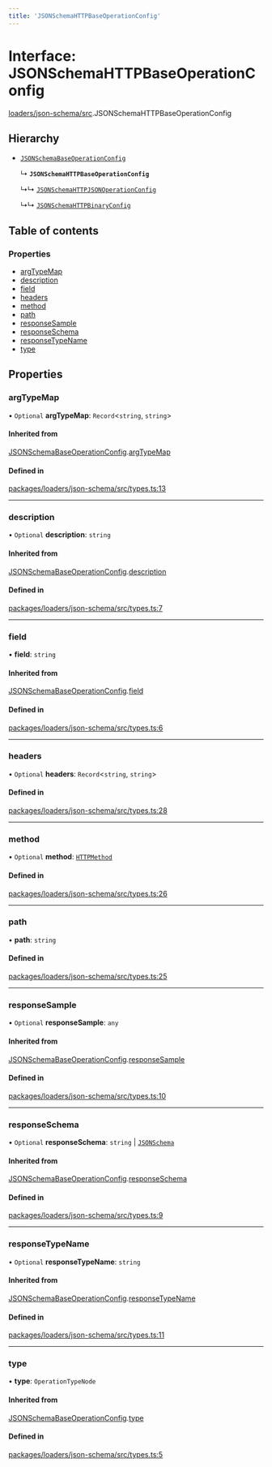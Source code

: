 ```yaml
---
title: 'JSONSchemaHTTPBaseOperationConfig'
---
```


# Interface: JSONSchemaHTTPBaseOperationConfig

[loaders/json-schema/src](../modules/loaders_json_schema_src).JSONSchemaHTTPBaseOperationConfig

## Hierarchy

- [`JSONSchemaBaseOperationConfig`](loaders_json_schema_src.JSONSchemaBaseOperationConfig)

  ↳ **`JSONSchemaHTTPBaseOperationConfig`**

  ↳↳ [`JSONSchemaHTTPJSONOperationConfig`](loaders_json_schema_src.JSONSchemaHTTPJSONOperationConfig)

  ↳↳ [`JSONSchemaHTTPBinaryConfig`](loaders_json_schema_src.JSONSchemaHTTPBinaryConfig)

## Table of contents

### Properties

- [argTypeMap](loaders_json_schema_src.JSONSchemaHTTPBaseOperationConfig#argtypemap)
- [description](loaders_json_schema_src.JSONSchemaHTTPBaseOperationConfig#description)
- [field](loaders_json_schema_src.JSONSchemaHTTPBaseOperationConfig#field)
- [headers](loaders_json_schema_src.JSONSchemaHTTPBaseOperationConfig#headers)
- [method](loaders_json_schema_src.JSONSchemaHTTPBaseOperationConfig#method)
- [path](loaders_json_schema_src.JSONSchemaHTTPBaseOperationConfig#path)
- [responseSample](loaders_json_schema_src.JSONSchemaHTTPBaseOperationConfig#responsesample)
- [responseSchema](loaders_json_schema_src.JSONSchemaHTTPBaseOperationConfig#responseschema)
- [responseTypeName](loaders_json_schema_src.JSONSchemaHTTPBaseOperationConfig#responsetypename)
- [type](loaders_json_schema_src.JSONSchemaHTTPBaseOperationConfig#type)

## Properties

### argTypeMap

• `Optional` **argTypeMap**: `Record`<`string`, `string`\>

#### Inherited from

[JSONSchemaBaseOperationConfig](loaders_json_schema_src.JSONSchemaBaseOperationConfig).[argTypeMap](loaders_json_schema_src.JSONSchemaBaseOperationConfig#argtypemap)

#### Defined in

[packages/loaders/json-schema/src/types.ts:13](https://github.com/Urigo/graphql-mesh/blob/master/packages/loaders/json-schema/src/types.ts#L13)

___

### description

• `Optional` **description**: `string`

#### Inherited from

[JSONSchemaBaseOperationConfig](loaders_json_schema_src.JSONSchemaBaseOperationConfig).[description](loaders_json_schema_src.JSONSchemaBaseOperationConfig#description)

#### Defined in

[packages/loaders/json-schema/src/types.ts:7](https://github.com/Urigo/graphql-mesh/blob/master/packages/loaders/json-schema/src/types.ts#L7)

___

### field

• **field**: `string`

#### Inherited from

[JSONSchemaBaseOperationConfig](loaders_json_schema_src.JSONSchemaBaseOperationConfig).[field](loaders_json_schema_src.JSONSchemaBaseOperationConfig#field)

#### Defined in

[packages/loaders/json-schema/src/types.ts:6](https://github.com/Urigo/graphql-mesh/blob/master/packages/loaders/json-schema/src/types.ts#L6)

___

### headers

• `Optional` **headers**: `Record`<`string`, `string`\>

#### Defined in

[packages/loaders/json-schema/src/types.ts:28](https://github.com/Urigo/graphql-mesh/blob/master/packages/loaders/json-schema/src/types.ts#L28)

___

### method

• `Optional` **method**: [`HTTPMethod`](../modules/loaders_json_schema_src#httpmethod)

#### Defined in

[packages/loaders/json-schema/src/types.ts:26](https://github.com/Urigo/graphql-mesh/blob/master/packages/loaders/json-schema/src/types.ts#L26)

___

### path

• **path**: `string`

#### Defined in

[packages/loaders/json-schema/src/types.ts:25](https://github.com/Urigo/graphql-mesh/blob/master/packages/loaders/json-schema/src/types.ts#L25)

___

### responseSample

• `Optional` **responseSample**: `any`

#### Inherited from

[JSONSchemaBaseOperationConfig](loaders_json_schema_src.JSONSchemaBaseOperationConfig).[responseSample](loaders_json_schema_src.JSONSchemaBaseOperationConfig#responsesample)

#### Defined in

[packages/loaders/json-schema/src/types.ts:10](https://github.com/Urigo/graphql-mesh/blob/master/packages/loaders/json-schema/src/types.ts#L10)

___

### responseSchema

• `Optional` **responseSchema**: `string` \| [`JSONSchema`](../modules/json_machete_src#jsonschema)

#### Inherited from

[JSONSchemaBaseOperationConfig](loaders_json_schema_src.JSONSchemaBaseOperationConfig).[responseSchema](loaders_json_schema_src.JSONSchemaBaseOperationConfig#responseschema)

#### Defined in

[packages/loaders/json-schema/src/types.ts:9](https://github.com/Urigo/graphql-mesh/blob/master/packages/loaders/json-schema/src/types.ts#L9)

___

### responseTypeName

• `Optional` **responseTypeName**: `string`

#### Inherited from

[JSONSchemaBaseOperationConfig](loaders_json_schema_src.JSONSchemaBaseOperationConfig).[responseTypeName](loaders_json_schema_src.JSONSchemaBaseOperationConfig#responsetypename)

#### Defined in

[packages/loaders/json-schema/src/types.ts:11](https://github.com/Urigo/graphql-mesh/blob/master/packages/loaders/json-schema/src/types.ts#L11)

___

### type

• **type**: `OperationTypeNode`

#### Inherited from

[JSONSchemaBaseOperationConfig](loaders_json_schema_src.JSONSchemaBaseOperationConfig).[type](loaders_json_schema_src.JSONSchemaBaseOperationConfig#type)

#### Defined in

[packages/loaders/json-schema/src/types.ts:5](https://github.com/Urigo/graphql-mesh/blob/master/packages/loaders/json-schema/src/types.ts#L5)
